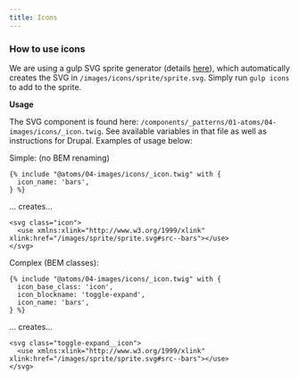 ```yaml
---
title: Icons
---
```


### How to use icons

We are using a gulp SVG sprite generator (details [here](https://una.im/svg-icons)), which automatically creates the SVG in `/images/icons/sprite/sprite.svg`. Simply run `gulp icons` to add to the sprite.

**Usage**

The SVG component is found here: `/components/_patterns/01-atoms/04-images/icons/_icon.twig`. See available variables in that file as well as instructions for Drupal. Examples of usage below:

Simple: (no BEM renaming)

```
{% include "@atoms/04-images/icons/_icon.twig" with {
  icon_name: 'bars',
} %}
```

... creates...

```
<svg class="icon">
  <use xmlns:xlink="http://www.w3.org/1999/xlink" xlink:href="/images/sprite/sprite.svg#src--bars"></use>
</svg>
```

Complex (BEM classes):

```
{% include "@atoms/04-images/icons/_icon.twig" with {
  icon_base_class: 'icon',
  icon_blockname: 'toggle-expand',
  icon_name: 'bars',
} %}
```

... creates...

```
<svg class="toggle-expand__icon">
  <use xmlns:xlink="http://www.w3.org/1999/xlink" xlink:href="/images/sprite/sprite.svg#src--bars"></use>
</svg>
```
